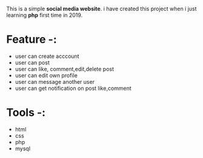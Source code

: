 
This is a simple **social media website**. i have created this project when i just learning **php** first time in 2019.
# Feature -:
- user can create acccount
- user can post
- user can like, comment,edit,delete post
- user can edit own profile
- user can message another user
- user can get notification on post like,comment

# Tools -:
- html
- css
- php
- mysql

